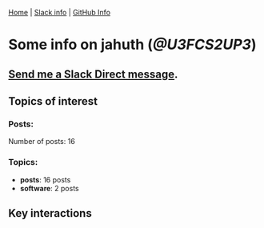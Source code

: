 [Home](https://kelu124.github.io/echommunity/) | [Slack info](https://kelu124.github.io/echommunity/) | [GitHub Info](https://kelu124.github.io/echommunity/github.html)

# Some info on __jahuth__ (_@U3FCS2UP3_)


## [Send me a Slack Direct message](https://echopen.slack.com/messages/@jahuth/).

## Topics of interest

### Posts: 

Number of posts: 16

### Topics:

* __posts__: 16 posts
* __software__: 2 posts

## Key interactions 

